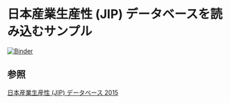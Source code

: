 # 日本産業生産性 (JIP) データベースを読み込むサンプル

[![Binder](https://mybinder.org/badge_logo.svg)](https://mybinder.org/v2/gh/ikfj/jipdb/HEAD?filepath=load_all_data.ipynb)

## 参照

[日本産業生産性 (JIP) データベース 2015](https://www.rieti.go.jp/jp/database/JIP2015/)
